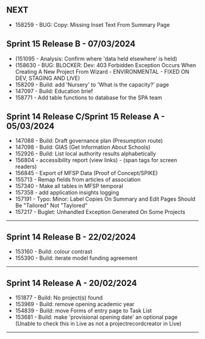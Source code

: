 ## NEXT
* 158259 - BUG: Copy: Missing Inset Text From Summary Page


## Sprint 15 Release B - 07/03/2024
 * (151095 - Analysis: Confirm where 'data held elsewhere' is held)
 * (158630 - BUG: BLOCKER: Dev: 403 Forbidden Exception Occurs When Creating A New Project From Wizard - ENVIRONMENTAL - FIXED ON DEV, STAGING AND LIVE)
 * 158209 - Build: add 'Nursery' to 'What is the capacity?' page
 * 147097 - Build: Education brief
 * 158771 - Add table functions to database for the SPA team

 
## Sprint 14 Release C/Sprint 15 Release A - 05/03/2024
* 147088 - Build: Draft governance plan (Presumption route)
* 147098 - Build: GIAS (Get Information About Schools)
* 152926 - Build: List local authority results alphabetically
* 156804 - accessibility report (view links) - (span tags for screen readers)
* 156845 - Export of MFSP Data (Proof of Concept/SPIKE)
* 155713 - Remap fields from articles of association
* 157340 - Make all tables in MFSP temporal
* 157358 - add application insights logging
* 157191 - Typo: Minor: Label Copies On Summary and Edit Pages Should Be "Tailored" Not "Taylored"
* 157217 - Buglet: Unhandled Exception Generated On Some Projects

---
 
## Sprint 14 Release B - 22/02/2024
* 153160 - Build: colour contrast
* 155390 - Build: iterate model funding agreement

 
 
---
## Sprint 14 Release A - 20/02/2024
* 151877 - Build: No project(s) found
* 153969 - Build: remove opening academic year
* 154839 - Build: move Forms of entry page to Task List
* 153681 - Build: make 'provisional opening date' an optional page (Unable to check this in Live as not a projectrecordcreator in Live)
 
___

